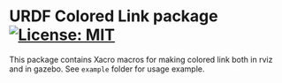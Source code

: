 # URDF Colored Link package [![License: MIT](https://img.shields.io/badge/license-MIT-red.svg)](https://spdx.org/licenses/MIT.html)

This package contains Xacro macros for making colored link both in rviz and in gazebo.
See `example` folder for usage example.